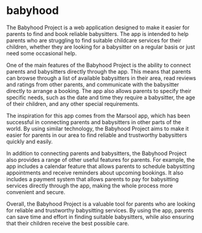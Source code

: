 # babyhood


The Babyhood Project is a web application designed to make it easier for parents to find and book reliable babysitters. The app is intended to help parents who are struggling to find suitable childcare services for their children, whether they are looking for a babysitter on a regular basis or just need some occasional help.

One of the main features of the Babyhood Project is the ability to connect parents and babysitters directly through the app. This means that parents can browse through a list of available babysitters in their area, read reviews and ratings from other parents, and communicate with the babysitter directly to arrange a booking. The app also allows parents to specify their specific needs, such as the date and time they require a babysitter, the age of their children, and any other special requirements.

The inspiration for this app comes from the Marsool app, which has been successful in connecting parents and babysitters in other parts of the world. By using similar technology, the Babyhood Project aims to make it easier for parents in our area to find reliable and trustworthy babysitters quickly and easily.

In addition to connecting parents and babysitters, the Babyhood Project also provides a range of other useful features for parents. For example, the app includes a calendar feature that allows parents to schedule babysitting appointments and receive reminders about upcoming bookings. It also includes a payment system that allows parents to pay for babysitting services directly through the app, making the whole process more convenient and secure.

Overall, the Babyhood Project is a valuable tool for parents who are looking for reliable and trustworthy babysitting services. By using the app, parents can save time and effort in finding suitable babysitters, while also ensuring that their children receive the best possible care.
